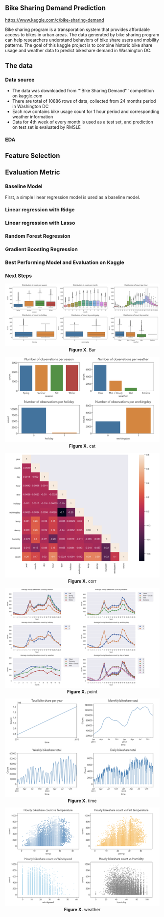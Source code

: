 ## Bike Sharing Demand Prediction 
https://www.kaggle.com/c/bike-sharing-demand


Bike sharing program is a transporation system that provides affordable access to bikes in urban areas. The data generated by bike sharing program can help researchers understand behaviors of bike share users and mobility patterns. The goal of this kaggle project is to combine historic bike share usage and weather data to predict bikeshare demand in Washington DC. 

## The data
### Data source
- The data was downloaded from '''Bike Sharing Demand''' competition on kaggle.com 
- There are total of 10886 rows of data, collected from 24 months period in Washington DC
- Each row contains bike usage count for 1 hour period and corresponding weather information
- Data for 4th week of every month is used as a test set, and prediction on test set is evaluated by RMSLE

### EDA

## Feature Selection

## Evaluation Metric

### Baseline Model
First, a simple linear regression model is used as a baseline model. 

### Linear regression with Ridge

### Linear regression with Lasso

### Random Forest Regression

### Gradient Boosting Regression

### Best Performing Model and Evaluation on Kaggle

### Next Steps




<p align="center">
  <img src="./image/bar.png" >
<br>
<b>Figure X.</b> Bar
</p>


<p align="center">
  <img src="./image/cat.png" >
<br>
<b>Figure X.</b> cat
</p>

<p align="center">
  <img src="./image/corrplot.png" >
<br>
<b>Figure X.</b> corr
</p>

<p align="center">
  <img src="./image/pointplot.png" >
<br>
<b>Figure X.</b> point
</p>


<p align="center">
  <img src="./image/time.png" >
<br>
<b>Figure X.</b> time
</p>


<p align="center">
  <img src="./image/weather.png" >
<br>
<b>Figure X.</b> weather
</p>
